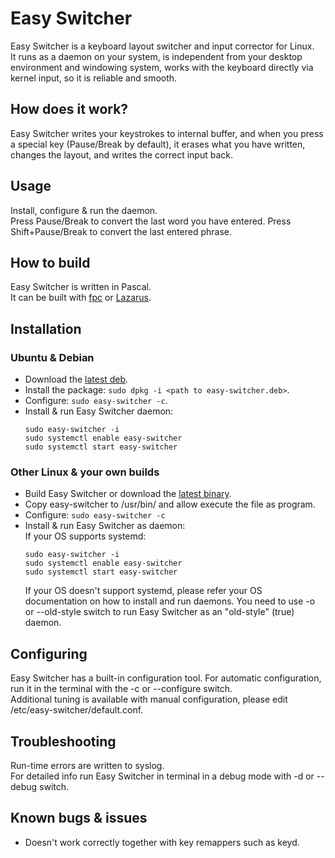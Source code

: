 # Easy Switcher
Easy Switcher is a keyboard layout switcher and input corrector for Linux.  
It runs as a daemon on your system, is independent from your desktop environment and windowing system, works with the keyboard directly via kernel input, so it is reliable and smooth.   

## How does it work?
Easy Switcher writes your keystrokes to internal buffer, and when you press a special key (Pause/Break by default), it erases what you have written, changes the layout, and writes the correct input back.

## Usage
Install, configure & run the daemon.   
Press Pause/Break to convert the last word you have entered. Press Shift+Pause/Break to convert the last entered phrase.

## How to build
Easy Switcher is written in Pascal.  
It can be built with [fpc](https://www.freepascal.org/) or [Lazarus](https://www.lazarus-ide.org/).

## Installation
### Ubuntu & Debian
* Download the [latest deb](https://github.com/freemind001/easy-switcher/releases).
* Install the package: `sudo dpkg -i <path to easy-switcher.deb>`.
* Configure: `sudo easy-switcher -c`.
* Install & run Easy Switcher daemon:
  ```
  sudo easy-switcher -i
  sudo systemctl enable easy-switcher
  sudo systemctl start easy-switcher
  ```
  
### Other Linux & your own builds
* Build Easy Switcher or download the [latest binary](https://github.com/freemind001/easy-switcher/releases).
* Copy easy-switcher to /usr/bin/ and allow execute the file as program.
* Configure: `sudo easy-switcher -c` 
* Install & run Easy Switcher as daemon:  
  If your OS supports systemd:
  ```
  sudo easy-switcher -i
  sudo systemctl enable easy-switcher
  sudo systemctl start easy-switcher
  ```  
  If your OS doesn't support systemd, please refer your OS documentation on how to install and run daemons. You need to use -o or --old-style switch to run Easy Switcher as an "old-style" (true) daemon.
  
## Configuring
Easy Switcher has a built-in configuration tool. For automatic configuration, run it in the terminal with the -c or --configure switch.    
Additional tuning is available with manual configuration, please edit /etc/easy-switcher/default.conf.  

## Troubleshooting
Run-time errors are written to syslog.  
For detailed info run Easy Switcher in terminal in a debug mode with -d or --debug switch. 

## Known bugs & issues
* Doesn't work correctly together with key remappers such as keyd.  
